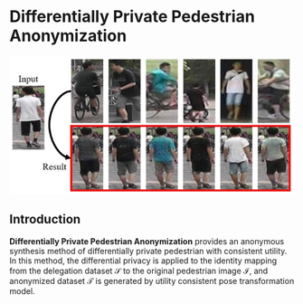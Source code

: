 # Differentially Private Pedestrian Anonymization
![](https://github.com/t51645/Differentially-Private-Pedestrian-Anonymization/blob/master/result.jpg)

## Introduction

**Differentially Private Pedestrian Anonymization** provides an anonymous synthesis method of differentially private pedestrian with consistent utility. In this method, the differential privacy is applied to the identity mapping from the delegation dataset $\mathcal{S}$ to the original pedestrian image $\mathcal{I}$, and anonymized dataset $\mathcal{T}$ is generated by utility consistent pose transformation model. 



  